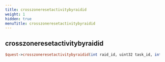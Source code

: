```yaml
---
title: crosszoneresetactivitybyraidid
weight: 1
hidden: true
menuTitle: crosszoneresetactivitybyraidid
---
```

## crosszoneresetactivitybyraidid
```perl
$quest->crosszoneresetactivitybyraidid(int raid_id, uint32 task_id, int activity_id)
```